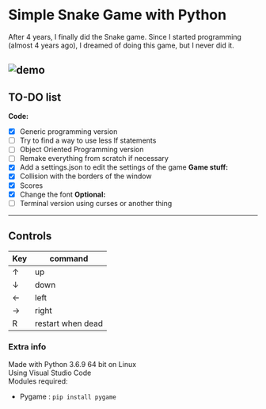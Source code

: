 ﻿﻿
# Simple Snake Game with Python

After 4 years, I finally did the Snake game. Since I started programming (almost 4 years ago), I dreamed of doing this game, but I never did it.

![demo](https://media.giphy.com/media/QfX2QFjuN2LfNGkWLa/giphy.gif)
---

## TO-DO list
**Code:**  
- [x]  Generic programming version
- [ ]  Try to find a way to use less If statements
- [ ]  Object Oriented Programming version
- [ ] Remake everything from scratch if necessary  
- [x] Add a settings.json to edit the settings of the game
**Game stuff:**  
- [x] Collision with the borders of the window
- [x] Scores
- [x] Change the font
**Optional:**  
- [ ]  Terminal version using curses or another thing

---

## Controls
|Key  | command |
|--|--|
| ↑ | up |
| ↓ | down |
| ← | left |
| → | right |
| R | restart when dead |

### Extra info
Made with Python 3.6.9 64 bit on Linux  
Using Visual Studio Code  
Modules required:  
 - Pygame : `pip install pygame`
